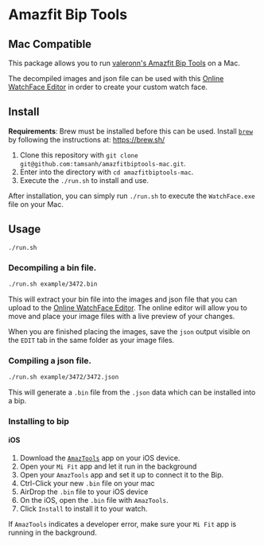 # Amazfit Bip Tools
## Mac Compatible

This package allows you to run [valeronn's Amazfit Bip Tools](https://bitbucket.org/valeronm/amazfitbiptools/src/master/WatchFace.Parser/Reader.cs) on a Mac.

The decompiled images and json file can be used with this [Online WatchFace Editor]( https://amazfitwatchfaces.com/editor/watchfaceEditor/?bip) in order to create your custom watch face.

## Install

**Requirements**: Brew must be installed before this can be used. Install [`brew`](https://brew.sh) by following the instructions at: https://brew.sh/

1. Clone this repository with `git clone git@github.com:tamsanh/amazfitbiptools-mac.git`.
2. Enter into the directory with `cd amazfitbiptools-mac`.
3. Execute the `./run.sh` to install and use.

After installation, you can simply run `./run.sh` to execute the `WatchFace.exe` file on your Mac.

## Usage

`./run.sh`

### Decompiling a bin file.

```bash
./run.sh example/3472.bin
```

This will extract your bin file into the images and json file that you can upload to the [Online WatchFace Editor](https://amazfitwatchfaces.com/editor/watchfaceEditor/?bip). The online editor will allow you to move and place your image files with a live preview of your changes.

When you are finished placing the images, save the `json` output visible on the `EDIT` tab in the same folder as your image files.

### Compiling a json file.

```bash
./run.sh example/3472/3472.json
```

This will generate a `.bin` file from the `.json` data which can be installed into a bip.

### Installing to bip

#### iOS

1. Download the [`AmazTools`](https://apps.apple.com/us/app/amaztools/id1386033880) app on your iOS device.
2. Open your `Mi Fit` app and let it run in the background
3. Open your `AmazTools` app and set it up to connect it to the Bip.
2. Ctrl-Click your new `.bin` file on your mac
3. AirDrop the `.bin` file to your iOS device
4. On the iOS, open the `.bin` file with `AmazTools`.
5. Click `Install` to install it to your watch.

If `AmazTools` indicates a developer error, make sure your `Mi Fit` app is running in the background.
